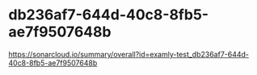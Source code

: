 # db236af7-644d-40c8-8fb5-ae7f9507648b
https://sonarcloud.io/summary/overall?id=examly-test_db236af7-644d-40c8-8fb5-ae7f9507648b
